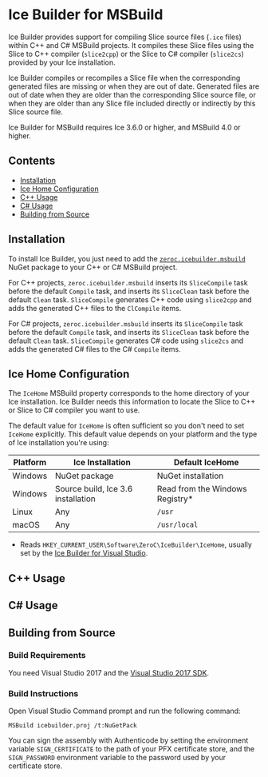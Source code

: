 # Ice Builder for MSBuild

Ice Builder provides support for compiling Slice source files (`.ice` files) within
C++ and C# MSBuild projects. It compiles these Slice files using the Slice to C++ 
compiler (`slice2cpp`) or the Slice to C# compiler (`slice2cs`) provided by your Ice 
installation.

Ice Builder compiles or recompiles a Slice file when the corresponding generated 
files are missing or when they are out of date. Generated files are out of date
when they are older than the corresponding Slice source file, or when they are older
than any Slice file included directly or indirectly by this Slice source file.

Ice Builder for MSBuild requires Ice 3.6.0 or higher, and MSBuild 4.0 or higher.

## Contents
- [Installation](#installation)
- [Ice Home Configuration](#ice-home-configuration)
- [C++ Usage](#c-usage)
- [C# Usage](#c-usage-1)
- [Building from Source](#building-from-source)

## Installation

To install Ice Builder, you just need to add the [`zeroc.icebuilder.msbuild`](1) NuGet package
to your C++ or C# MSBuild project.

For C++ projects, `zeroc.icebuilder.msbuild` inserts its `SliceCompile` task before the
default `Compile` task, and inserts its `SliceClean` task before the default `Clean` task.
`SliceCompile` generates C++ code using `slice2cpp` and adds the generated C++ files to
the `ClCompile` items.

For C# projects, `zeroc.icebuilder.msbuild` inserts its `SliceCompile` task before the
default `Compile` task, and inserts its `SliceClean` task before the default `Clean` task.
`SliceCompile` generates C# code using `slice2cs` and adds the generated C# files to
the C# `Compile` items.

## Ice Home Configuration

The `IceHome` MSBuild property corresponds to the home directory of your Ice installation.
Ice Builder needs this information to locate the Slice to C++ or Slice to C# compiler you 
want to use.

The default value for `IceHome` is often sufficient so you don't need to set `IceHome`
explicitly. This default value depends on your platform and the type of Ice installation 
you're using:

| Platform | Ice Installation                    | Default IceHome                 |
| -------- | ----------------------------------- | ------------------------------- |
| Windows  | NuGet package                       | NuGet installation              |
| Windows  | Source build, Ice 3.6 installation  | Read from the Windows Registry* |
| Linux    | Any                                 | `/usr`                          |
| macOS    | Any                                 | `/usr/local`                    |

* Reads `HKEY_CURRENT_USER\Software\ZeroC\IceBuilder\IceHome`, usually set by the [Ice Builder 
for Visual Studio](2).

## C++ Usage

## C# Usage

## Building from Source

### Build Requirements

You need Visual Studio 2017 and the [Visual Studio 2017 SDK](3).

### Build Instructions

Open Visual Studio Command prompt and run the following command:

```
MSBuild icebuilder.proj /t:NuGetPack
```

You can sign the assembly with Authenticode by setting the environment variable `SIGN_CERTIFICATE` to
the path of your PFX certificate store, and the `SIGN_PASSWORD` environment variable to the password
used by your certificate store.

[1]: https://www.nuget.org/packages/zeroc.icebuilder.msbuild
[2]: https://github.com/zeroc-ice/ice-builder-visualstudio
[3]: https://docs.microsoft.com/en-us/visualstudio/extensibility/installing-the-visual-studio-sdk
